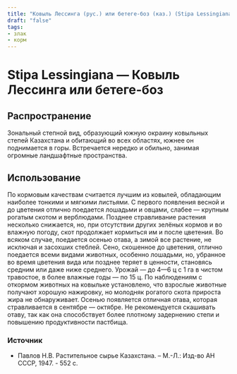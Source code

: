 ```yaml
---
title: "Ковыль Лессинга (рус.) или бетеге-боз (каз.) (Stipa Lessingiana Trin.)"
draft: "false"
tags:
- злак
- корм
--- 
```

# Stipa Lessingiana — Ковыль Лессинга или бетеге-боз
## Распространение
Зональный степной вид, образующий южную окраину ковыльных степей Казахстана и обитающий во всех областях, южнее он поднимается в горы. Встречается нередко и обильно, занимая огромные ландшафтные пространства.
## Использование
По кормовым качествам считается лучшим из ковылей, обладающим наиболее тонкими и мягкими листьями. С первого появления весной и до цветения отлично поедается лошадьми и овцами, слабее — крупным рогатым скотом и верблюдами. Позднее стравливание растения несколько снижается, но, при отсутствии других зелёных кормов и во влажную погоду, скот продолжает кормиться им и после цветения. Во всяком случае, поедается осенью отава, а зимой все растение, не исключая и засохших стеблей. Сено, скошенное до цветения, отлично поедается всеми видами животных, особенно лошадьми, но, убранное во время цветения вида или позднее теряет в ценности, становясь средним или даже ниже среднего. Урожай — до 4—6 ц с 1 га в чистом травостое, в более влажные годы — по 15 ц. По наблюдениям с откормом животных на ковыльке установлено, что взрослые животные получают хорошую нажировку, но молодняк рогатого скота прироста жира не обнаруживает. Осенью появляется отличная отава, которая стравливается в сентябре — октябре. Не рекомендуется скашивать отаву, так как она способствует более плотному задернению степи и  повышению продуктивности пастбища. 
### Источник
* Павлов Н.В. Растительное сырье Казахстана. – М.-Л.: Изд-во АН СССР, 1947. - 552 с.
